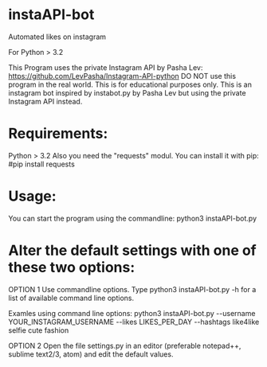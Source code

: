 # instaAPI-bot
Automated likes on instagram

For Python > 3.2

This Program uses the private Instagram API by Pasha Lev: https://github.com/LevPasha/Instagram-API-python
DO NOT use this program in the real world. This is for educational purposes only.
This is an instagram bot inspired by instabot.py by Pasha Lev but using the private Instagram API instead.

# Requirements:
  Python > 3.2
  Also you need the "requests" modul.
  You can install it with pip:
  #pip install requests
  
# Usage:
You can start the program using the commandline:
  python3 instaAPI-bot.py

# Alter the default settings with one of these two options:
OPTION 1
Use commandline options.
Type
python3 instaAPI-bot.py -h
for a list of available command line options.

Examles using command line options:
python3 instaAPI-bot.py --username YOUR_INSTAGRAM_USERNAME --likes LIKES_PER_DAY --hashtags like4like selfie cute fashion

OPTION 2
Open the file settings.py in an editor (preferable notepad++, sublime text2/3, atom) and edit the default values.
